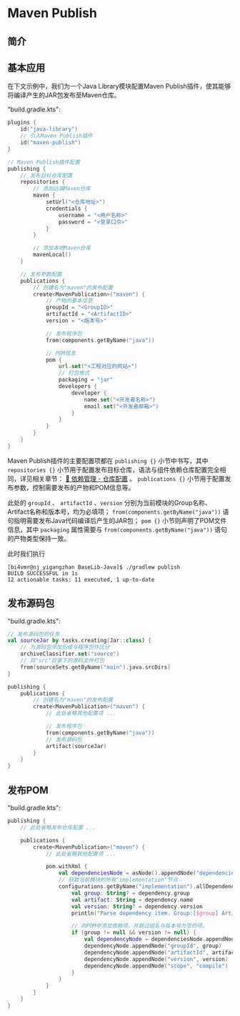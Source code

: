 # Maven Publish
## 简介
<!--
Maven Publish插件是Gradle构建系统中的一个插件，它的主要作用是简化并将项目构建的成果（如JAR、AAR文件或其他工件）发布到Maven仓库的过程。这包括但不限于本地Maven仓库、公司内部的私有仓库或公共的远程仓库，如Maven Central。
-->

## 基本应用
在下文示例中，我们为一个Java Library模块配置Maven Publish插件，使其能够将编译产生的JAR包发布至Maven仓库。

"build.gradle.kts":

```kotlin
plugins {
    id("java-library")
    // 引入Maven Publish插件
    id("maven-publish")
}

// Maven Publish插件配置
publishing {
    // 发布目标仓库配置
    repositories {
        // 添加远端Maven仓库
        maven {
            setUrl("<仓库地址>")
            credentials {
                username = "<用户名称>"
                password = "<登录口令>"
            }
        }

        // 添加本地Maven仓库
        mavenLocal()
    }

    // 发布参数配置
    publications {
        // 创建名为"maven"的发布配置
        create<MavenPublication>("maven") {
            // 产物的基本信息
            groupId = "<GroupID>"
            artifactId = "<ArtifactID>"
            version = "<版本号>"

            // 发布程序包
            from(components.getByName("java"))

            // POM信息
            pom {
                url.set("<工程对应的网站>")
                // 打包格式
                packaging = "jar"
                developers {
                    developer {
                        name.set("<开发者名称>")
                        email.set("<开发者邮箱>")
                    }
                }
            }
        }
    }
}
```

Maven Publish插件的主要配置项都在 `publishing {}` 小节中书写，其中 `repositories {}` 小节用于配置发布目标仓库，语法与组件依赖仓库配置完全相同，详见相关章节： [🧭 依赖管理 - 仓库配置](./03_依赖管理.md#仓库配置) 。 `publications {}` 小节用于配置发布参数，控制需要发布的产物和POM信息等。

此处的 `groupId` 、 `artifactId` 、`version` 分别为当前模块的Group名称、Artifact名称和版本号，均为必填项； `from(components.getByName("java"))` 语句指明需要发布Java代码编译后产生的JAR包； `pom {}` 小节则声明了POM文件信息，其中 `packaging` 属性需要与 `from(components.getByName("java"))` 语句的产物类型保持一致。

此时我们执行

```text
[bi4vmr@nj_yigangzhan BaseLib-Java]$ ./gradlew publish
BUILD SUCCESSFUL in 1s
12 actionable tasks: 11 executed, 1 up-to-date
```

## 发布源码包

"build.gradle.kts":

```kotlin
// 发布源码包的任务
val sourceJar by tasks.creating(Jar::class) {
    // 为源码包添加后缀与程序包作区分
    archiveClassifier.set("source")
    // 将"src"目录下的源码文件打包
    from(sourceSets.getByName("main").java.srcDirs)
}

publishing {
    publications {
        // 创建名为"maven"的发布配置
        create<MavenPublication>("maven") {
            // 此处省略其他配置项 ...

            // 发布程序包
            from(components.getByName("java"))
            // 发布源码包
            artifact(sourceJar)
        }
    }
}
```


## 发布POM



"build.gradle.kts":

```kotlin
publishing {
    // 此处省略发布仓库配置 ...

    publications {
        create<MavenPublication>("maven") {
            // 此处省略其他配置项 ...

            pom.withXml {
                val dependenciesNode = asNode().appendNode("dependencies")
                // 获取当前模块的所有"implementation"节点
                configurations.getByName("implementation").allDependencies.forEach { dependency ->
                    val group: String? = dependency.group
                    val artifact: String = dependency.name
                    val version: String? = dependency.version
                    println("Parse dependency item. Group:[$group] Artifact:[$artifact] Version:[$version]")

                    // 向POM中添加依赖项，并跳过组名与版本号为空的项。
                    if (group != null && version != null) {
                        val dependencyNode = dependenciesNode.appendNode("dependency")
                        dependencyNode.appendNode("groupId", group)
                        dependencyNode.appendNode("artifactId", artifact)
                        dependencyNode.appendNode("version", version)
                        dependencyNode.appendNode("scope", "compile")
                    }
                }
            }
        }
    }
}
```


